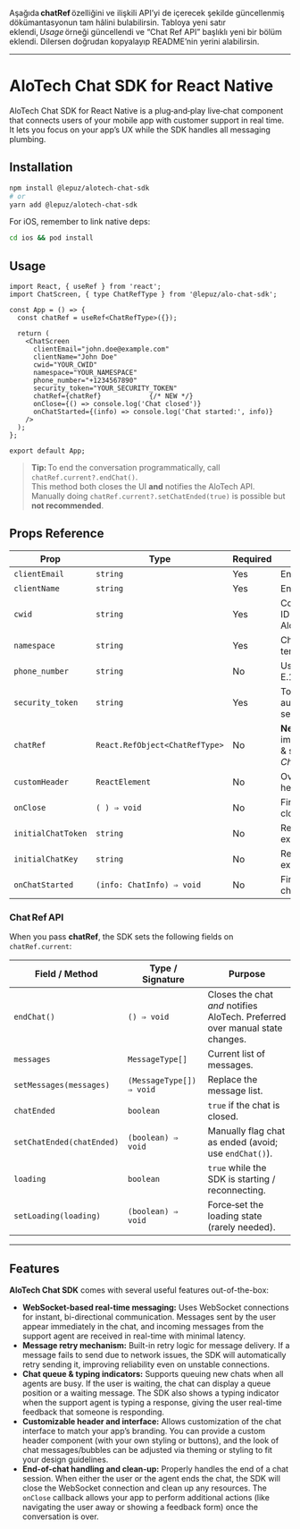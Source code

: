 Aşağıda **chatRef** özelliğini ve ilişkili API’yi de içerecek şekilde güncellenmiş dökümantasyonun tam hâlini bulabilirsin. Tabloya yeni satır eklendi, *Usage* örneği güncellendi ve “Chat Ref API” başlıklı yeni bir bölüm eklendi. Dilersen doğrudan kopyalayıp README’nin yerini alabilirsin.

---

# AloTech Chat SDK for React Native

AloTech Chat SDK for React Native is a plug‑and‑play live‑chat component that connects users of your mobile app with customer support in real time. It lets you focus on your app’s UX while the SDK handles all messaging plumbing.

## Installation

```sh
npm install @lepuz/alotech-chat-sdk
# or
yarn add @lepuz/alotech-chat-sdk
```

For iOS, remember to link native deps:

```sh
cd ios && pod install
```

## Usage

```tsx
import React, { useRef } from 'react';
import ChatScreen, { type ChatRefType } from '@lepuz/alo-chat-sdk';

const App = () => {
  const chatRef = useRef<ChatRefType>({});

  return (
    <ChatScreen
      clientEmail="john.doe@example.com"
      clientName="John Doe"
      cwid="YOUR_CWID"
      namespace="YOUR_NAMESPACE"
      phone_number="+1234567890"
      security_token="YOUR_SECURITY_TOKEN"
      chatRef={chatRef}            {/* NEW */}
      onClose={() => console.log('Chat closed')}
      onChatStarted={(info) => console.log('Chat started:', info)}
    />
  );
};

export default App;
```

> **Tip:** To end the conversation programmatically, call `chatRef.current?.endChat()`.  
> This method both closes the UI **and** notifies the AloTech API.  
> Manually doing `chatRef.current?.setChatEnded(true)` is possible but **not recommended**.

## Props Reference

| Prop               | Type                                  | Required | Description |
| ------------------ | ------------------------------------- | -------- | ----------- |
| `clientEmail`      | `string`                              | Yes      | End‑user’s email. |
| `clientName`       | `string`                              | Yes      | End‑user’s full name. |
| `cwid`             | `string`                              | Yes      | Company/workspace ID provided by AloTech. |
| `namespace`        | `string`                              | Yes      | Chat namespace / tenant identifier. |
| `phone_number`     | `string`                              | No       | User’s phone in E.164 format. |
| `security_token`   | `string`                              | Yes      | Token for authenticating the session. |
| `chatRef`          | `React.RefObject<ChatRefType>`        | No       | **New.** Exposes imperative methods & state (see *Chat Ref API*). |
| `customHeader`     | `ReactElement`                        | No       | Override the default header UI. |
| `onClose`          | `( ) ⇒ void`                          | No       | Fired when the user closes the screen. |
| `initialChatToken` | `string`                              | No       | Resume token for an existing chat. |
| `initialChatKey`   | `string`                              | No       | Resume key for an existing chat. |
| `onChatStarted`    | `(info: ChatInfo) ⇒ void`             | No       | Fired after a fresh chat is created. |

### Chat Ref API

When you pass **chatRef**, the SDK sets the following fields on `chatRef.current`:

| Field / Method              | Type / Signature                      | Purpose |
| --------------------------- | ------------------------------------- | ------- |
| `endChat()`                 | `() ⇒ void`                           | Closes the chat *and* notifies AloTech. Preferred over manual state changes. |
| `messages`                  | `MessageType[]`                       | Current list of messages. |
| `setMessages(messages)`     | `(MessageType[]) ⇒ void`              | Replace the message list. |
| `chatEnded`                 | `boolean`                             | `true` if the chat is closed. |
| `setChatEnded(chatEnded)`   | `(boolean) ⇒ void`                    | Manually flag chat as ended (avoid; use `endChat()`). |
| `loading`                   | `boolean`                             | `true` while the SDK is starting / reconnecting. |
| `setLoading(loading)`       | `(boolean) ⇒ void`                    | Force‑set the loading state (rarely needed). |

---

## Features

**AloTech Chat SDK** comes with several useful features out-of-the-box:

- **WebSocket-based real-time messaging:** Uses WebSocket connections for instant, bi-directional communication. Messages sent by the user appear immediately in the chat, and incoming messages from the support agent are received in real-time with minimal latency.
- **Message retry mechanism:** Built-in retry logic for message delivery. If a message fails to send due to network issues, the SDK will automatically retry sending it, improving reliability even on unstable connections.
- **Chat queue & typing indicators:** Supports queuing new chats when all agents are busy. If the user is waiting, the chat can display a queue position or a waiting message. The SDK also shows a typing indicator when the support agent is typing a response, giving the user real-time feedback that someone is responding.
- **Customizable header and interface:** Allows customization of the chat interface to match your app’s branding. You can provide a custom header component (with your own styling or buttons), and the look of chat messages/bubbles can be adjusted via theming or styling to fit your design guidelines.
- **End-of-chat handling and clean-up:** Properly handles the end of a chat session. When either the user or the agent ends the chat, the SDK will close the WebSocket connection and clean up any resources. The `onClose` callback allows your app to perform additional actions (like navigating the user away or showing a feedback form) once the conversation is over.



